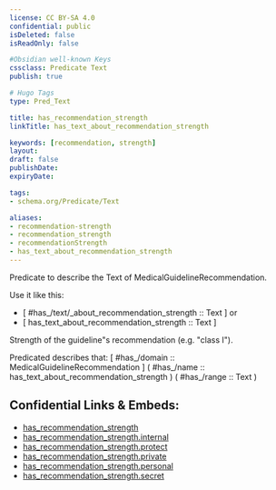 ```yaml
---
license: CC BY-SA 4.0
confidential: public
isDeleted: false
isReadOnly: false

#Obsidian well-known Keys
cssclass: Predicate Text
publish: true

# Hugo Tags
type: Pred_Text

title: has_recommendation_strength
linkTitle: has_text_about_recommendation_strength

keywords: [recommendation, strength]
layout: 
draft: false
publishDate:
expiryDate: 

tags:
- schema.org/Predicate/Text

aliases:
- recommendation-strength
- recommendation_strength
- recommendationStrength
- has_text_about_recommendation_strength
---
```


Predicate to describe the Text of MedicalGuidelineRecommendation.

Use it like this: 
- [ #has_/text/_about_recommendation_strength :: Text ] or 
- [ has_text_about_recommendation_strength :: Text ] 

Strength of the guideline"s recommendation (e.g. "class I").

Predicated describes that: 
[ #has_/domain  :: MedicalGuidelineRecommendation ]
( #has_/name :: has_text_about_recommendation_strength )
( #has_/range :: Text )



## Confidential Links & Embeds: 
- [has_recommendation_strength](../../../../_public/schema.org/Predicate/Texts/has_recommendation_strength.md) 
- [has_recommendation_strength.internal](../../../../_internal/schema.org/Predicate/Texts/has_recommendation_strength.internal.md) 
- [has_recommendation_strength.protect](../../../../_protect/schema.org/Predicate/Texts/has_recommendation_strength.protect.md) 
- [has_recommendation_strength.private](../../../../_private/schema.org/Predicate/Texts/has_recommendation_strength.private.md) 
- [has_recommendation_strength.personal](../../../../_personal/schema.org/Predicate/Texts/has_recommendation_strength.personal.md) 
- [has_recommendation_strength.secret](../../../../_secret/schema.org/Predicate/Texts/has_recommendation_strength.secret.md) 
